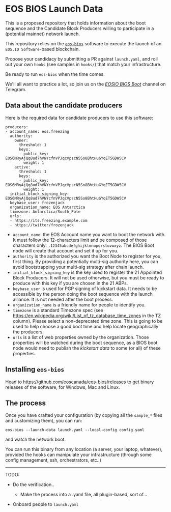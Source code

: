 EOS BIOS Launch Data
====================

This is a proposed repository that holds information about the boot sequence and the Candidate Block Producers willing to participate in a (potential mainnet) network launch.

This repository relies on the
[`eos-bios`](https://github.com/eoscanada/eos-bios) software to
execute the launch of an `EOS.IO Software`-based blockchain.

Propose your candidacy by submitting a PR against `launch.yaml`, and
roll out your own `hooks` (see samples in `hooks/`) that match your
infrastructure.

Be ready to run `eos-bios` when the time comes.

We'll all want to practice a lot, so join us on the
[_EOSIO BIOS Boot_](https://t.me/joinchat/GSUv1UaI5QIuifHZs8k_eA)
channel on Telegram.


Data about the candidate producers
----------------------------------

Here is the required data for candidate producers to use this software:

```
producers:
- account_name: eos.freezing
  authority:
    owner:
      threshold: 1
      keys:
      - public_key: EOS6MRyAjQq8ud7hVNYcfnVPJqcVpscN5So8BhtHuGYqET5GDW5CV
        weight: 1
    active:
      threshold: 1
      keys:
      - public_key: EOS6MRyAjQq8ud7hVNYcfnVPJqcVpscN5So8BhtHuGYqET5GDW5CV
        weight: 1
  initial_block_signing_key: EOS6MRyAjQq8ud7hVNYcfnVPJqcVpscN5So8BhtHuGYqET5GDW5CV
  keybase_user: frozenjack
  organization_name: EOS Antarctica
  timezone: Antarctica/South_Pole
  urls:
  - https://its.freezing.example.com
  - https://twitter/frozenjack
```

* `account_name`: the EOS Account name you want to boot the network with. It must follow the 12-characters limit and be composed of those characters only: `.12345abcdefghijklmnopqrstuvwxyz`. The BIOS Boot node will create that account and set it up for you.
* `authority` is the authorized you want the Boot Node to register for you, first thing. By providing a potentially multi-sig authority here, you can avoid bootstrapping your multi-sig strategy after chain launch.
* `initial_block_signing_key` is the key used to register the 21 Appointed Block Producers. It will not be used otherwise, but you must be ready to produce with this key if you are chosen in the 21 ABPs.
* `keybase_user` is used for PGP signing of kickstart data. It needs to be accessible by the person doing the boot sequence with the launch alliance. It is not needed after the boot process.
* `organization_name` is a friendly name for people to identify you.
* `timezone` is a standard Timezone spec (see https://en.wikipedia.org/wiki/List_of_tz_database_time_zones in the TZ column). Please select a non-deprecated time zone.  This is going to be used to help choose a good boot time and help locate geographically the producers.
* `urls` is a list of web properties owned by the organization. Those properties will be watched during the boot sequence, as a BIOS boot node would need to publish the _kickstart data_ to some (or all) of these properties.


Installing `eos-bios`
---------------------

Head to https://github.com/eoscanada/eos-bios/releases to get binary releases
of the software, for Windows, Mac and Linux.


The process
-----------

Once you have crafted your configuration (by copying all the
`sample_*` files and customizing them), you can run:

    eos-bios --launch-data launch.yaml --local-config config.yaml

and watch the network boot.

You can run this binary from any location (a server, your laptop,
whatever), provided the hooks can manipulate your infrastructure
(through some config management, ssh, orchestrators, etc..)







-----------

TODO:

* Do the verification..
  * Make the process into a .yaml file, all plugin-based, sort of...

* Onboard people to `launch.yaml`
